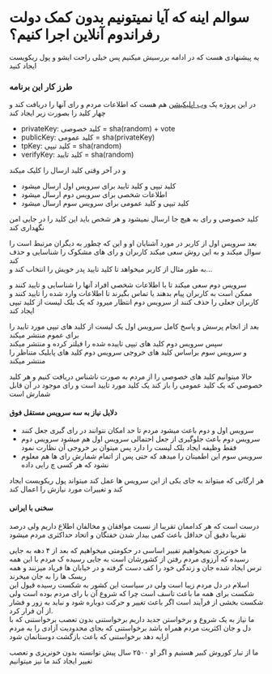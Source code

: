 # سوالم اینه که آیا نمیتونیم بدون کمک دولت رفراندوم آنلاین اجرا کنیم؟
یه پیشنهادی هست که در ادامه بررسیش میکنیم پس خیلی راحت ایشو و پول ریکویست ایجاد کنید

### طرز کار این برنامه

در این پروژه یک 
[وب اپلیکیشن](https://cyrusDeveloper.github.io/gior)
 هم هست که اطلاعات مردم و رای آنها را دریافت کند و چهار کلید را بصورت زیر ایجاد کند

 - privateKey: کلید خصوصی = sha(random) + vote
 - publicKey: کلید عمومی = sha(privateKey)
 - tpKey:‌ کلید تیپی = sha(random)
 - verifyKey: کلید تایید = sha(random)

و در آخر وقتی کلید ارسال را کلیک میکند
 - کلید تیپی و کلید تایید برای سرویس اول ارسال میشود
 - اطلاعات شخصی برای سرویس دوم ارسال میشود
 - کلید تیپی و کلید عمومی برای سرویس سوم ارسال میشود

کلید خصوصی و رای به هیچ جا ارسال نمیشود و هر شخص باید این کلید را در جایی امن نگهداری کند

بعد سرویس اول از کاربر در مورد آشنایان او و این که چطور به دیگران مرتبط است را سوال میکند و به این روش سعی میکند کاربران و رای های مشکوک را شناسایی و حذف کند\
به طور مثال از کاربر میخواهد تا کلید تایید پدر خویش را انتخاب کند و...

سرویس دوم سعی میکند تا با اطلاعات شخصی افراد آنها را شناسایی و تایید کنند و ممکن است به کاربران پیام بدهند یا تماس بگیرند تا اطلاعات وارد شده را تایید کنند و کاربران جعلی را حذف کنند
از سرویس دوم انتظار میرود که یک بلک لیست از کلید تیپی ایجاد کند

بعد از انجام پرسش و پاسخ کامل سرویس اول یک لیست از کلید های تیپی مورد تایید را برای عموم منتشر میکند\
سپس سرویس دوم کلید های تیپی تاییده شده را فیلتر کرده و منتشر میکند\
و سرویس سوم براساس کلید های خروجی سرویس دوم کلید های پابلیک متناظر را منتشر میکند

حالا میتوانیم کلید های خصوصی را از مردم به صورت ناشناس دریافت کنیم و هر کلید خصوصی که یک کلید عمومی را باز کند یک کلید مورد تایید است و رای موجود در آن قابل شمارش است

#### دلایل نیاز به سه سرویس مستقل فوق
 - سرویس اول و دوم باعث میشود مردم تا حد امکان نتوانند در رای گیری جعل کنند
 - سرویس دوم باعث جلوگیری از جعل احتمالی سرویس اول هم میشود
سرویس دوم فقط وظیفه ایجاد بلک لیست را دارد پس میتوان بر خروجی آن نظارت نمود
 - سرویس سوم این اطمینان را میدهد که حتی پس از اتمام شمارش رای ها هم معلوم نشود که هر کسی چ رایی داده

هر ارگانی که میتواند به جای یکی از این سرویس ها عمل کند میتواند پول ریکویست ایجاد کند و تغییرات مورد نیازش را اعمال کند

#### سخنی با ایرانی
درست است که هر کداممان تقریبا از نسبت موافقان و مخالفان اطلاع داریم ولی درصد تقریبا دقیق آن حداقل باعث کمی بیدار شدن خفتگان و اتحاد حداکثری مردم میشود

ما خونریزی نمیخواهیم تفییر اساسی در حکومتی میخواهیم که بعد از ۴ دهه به جایی رسیده که آرزوی مردم رفتن از کشورشان است به جایی رسیده ک مردم با این همه ترس ایجاد شده جان و زندگی خود را کف دست گرفته و در خیابان ها فریاد میزنند و همه ریسک ها را به جان میخرند\
اسلام در دل مردم زیبا است ولی در سیاست این کشور به شکست رسیده
قبول این شکست برای همه ما باعث تاسف است چرا که شروع آن با رای مردم بوده است ولی شکست بخشی از فرآیند است اگر باعث تغییر و حرکت دوباره شود و نباید به زور و فشار از آن فرار کرد.\
ما نیاز به یک شروع و برخواستن جدید داریم برخواستنی بدون تعصب برخواستنی که با دل و جان اکثریت مردم همراه باشد برخواستنی که بجای محدودیت آزادی را به مردم ارایه دهد برخواستنی که باعث بازگشت دوستانمان شود

ما از تبار کوروش کبیر هستیم و اگر او ۲۵۰۰ سال پیش توانسته بدون خونریزی و تعصب تغییر ایجاد کند ما نیز میتوانیم
